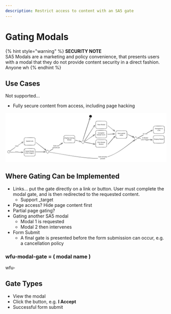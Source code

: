 ```yaml
---
description: Restrict access to content with an SA5 gate
---
```


# Gating Modals



{% hint style="warning" %}
**SECURITY NOTE** \
SA5 Modals are a marketing and policy convenience, that presents users with a modal that they do not provide content security in a direct fashion.  Anyone wh
{% endhint %}

## Use Cases



Not supported...

* Fully secure content from access, including page hacking





<img src="../../.gitbook/assets/file.excalidraw (5).svg" alt="" class="gitbook-drawing">





## Where Gating Can be Implemented&#x20;

* Links... put the gate directly on a link or button.  User must complete the modal gate, and is then redirected to the requested content.&#x20;
  * Support \_target&#x20;
* Page access?  Hide page content first&#x20;
* Partial page gating? &#x20;
* Gating another SA5 modal&#x20;
  * Modal 1 is requested
  * Modal 2 then intervenes&#x20;
* Form Submit
  * A final gate is presented before the form submission can occur, e.g. a cancellation policy&#x20;



### wfu-modal-gate = ( modal name )&#x20;





wfu-







## Gate Types

* View the modal
* Click the button, e.g. **I Accept** &#x20;
* Successful form submit&#x20;










